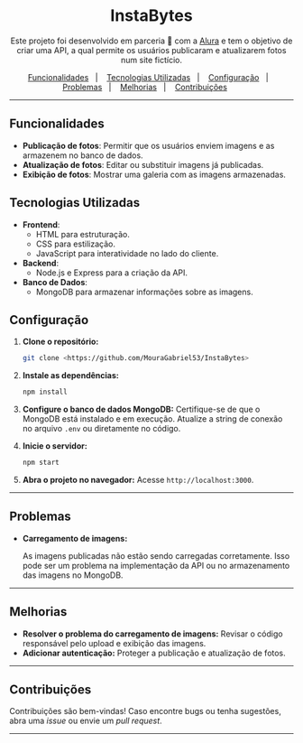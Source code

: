 <h1 align="center"> InstaBytes </h1>

<p align="center">
Este projeto foi desenvolvido em parceria 🤝 com a <a href="https://www.alura.com.br/">Alura</a> e tem o objetivo de criar uma API, a qual permite os usuários publicaram e atualizarem fotos num site fictício. 
</p>

<p align="center">
  <a href="#funcionalidades">Funcionalidades</a>&nbsp;&nbsp;&nbsp;|&nbsp;&nbsp;&nbsp;
  <a href="#tecnologias-utilizadas">Tecnologias Utilizadas</a>&nbsp;&nbsp;&nbsp;|&nbsp;&nbsp;&nbsp;
  <a href="#configuração">Configuração</a>&nbsp;&nbsp;&nbsp;|&nbsp;&nbsp;&nbsp;
  <a href="#problemas">Problemas</a>&nbsp;&nbsp;&nbsp;|&nbsp;&nbsp;&nbsp;
  <a href="#melhorias">Melhorias</a>&nbsp;&nbsp;&nbsp;|&nbsp;&nbsp;&nbsp;
  <a href="#contribuições">Contribuições</a>&nbsp;&nbsp;&nbsp;&nbsp;&nbsp;&nbsp;  
</p>

---

## Funcionalidades

- **Publicação de fotos**: Permitir que os usuários enviem imagens e as armazenem no banco de dados.
- **Atualização de fotos**: Editar ou substituir imagens já publicadas.
- **Exibição de fotos**: Mostrar uma galeria com as imagens armazenadas.

## Tecnologias Utilizadas

- **Frontend**:
  - HTML para estruturação.
  - CSS para estilização.
  - JavaScript para interatividade no lado do cliente.
- **Backend**:
  - Node.js e Express para a criação da API.
- **Banco de Dados**:
  - MongoDB para armazenar informações sobre as imagens.

## Configuração

1. **Clone o repositório:**
   ```bash
   git clone <https://github.com/MouraGabriel53/InstaBytes>
   ```

2. **Instale as dependências:**
   ```bash
   npm install
   ```

3. **Configure o banco de dados MongoDB:**
   Certifique-se de que o MongoDB está instalado e em execução. Atualize a string de conexão no arquivo `.env` ou diretamente no código.

4. **Inicie o servidor:**
   ```bash
   npm start
   ```

5. **Abra o projeto no navegador:**
   Acesse `http://localhost:3000`.

---

## Problemas

- **Carregamento de imagens:**
  
  As imagens publicadas não estão sendo carregadas corretamente. Isso pode ser um problema na implementação da API ou no armazenamento das imagens no MongoDB.

---

## Melhorias

- **Resolver o problema do carregamento de imagens:** Revisar o código responsável pelo upload e exibição das imagens.
- **Adicionar autenticação:** Proteger a publicação e atualização de fotos.

---

## Contribuições

Contribuições são bem-vindas! Caso encontre bugs ou tenha sugestões, abra uma *issue* ou envie um *pull request*.

---


